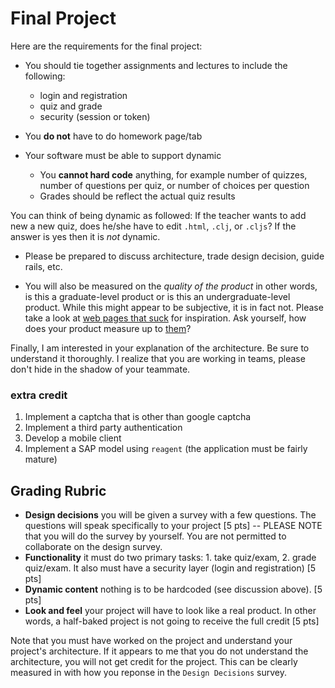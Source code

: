 # Final Project

Here are the requirements for the final project:

* You should tie together assignments and lectures to include the following:
   * login and registration
   * quiz and grade
   * security (session or token)

* You **do not** have to do homework page/tab

* Your software must be able to support dynamic
  * You **cannot hard code** anything, for example number of quizzes, number of questions per quiz, or number of choices per question
  * Grades should be reflect the actual quiz results

You can think of being dynamic as followed: If the teacher wants to add new a new quiz, does he/she have to edit `.html`, `.clj`, or `.cljs`? If the answer is yes then it is _not_ dynamic.

* Please be prepared to discuss architecture, trade design decision, guide rails, etc.

* You will also be measured on the _quality of the product_ in other words, is this a graduate-level product or is this an undergraduate-level product.  While this might appear to be subjective, it is in fact not.  Please take a look at [web pages that suck](http://www.webpagesthatsuck.com/) for inspiration.  Ask yourself, how does your product measure up to [them](http://www.webpagesthatsuck.com/)?

Finally, I am interested in your explanation of the architecture.  Be sure to understand it thoroughly.  I realize that you are working in teams, please don't hide in the shadow of your teammate.  

### extra credit

1. Implement a captcha that is other than google captcha
2. Implement a third party authentication
3. Develop a mobile client 
4. Implement a SAP model using `reagent` (the application must be fairly mature)

## Grading Rubric

* **Design decisions** you will be given a survey with a few questions.  The questions will speak specifically to your project [5 pts] -- PLEASE NOTE that you will do the survey by yourself.  You are not permitted to collaborate on the design survey. 
* **Functionality** it must do two primary tasks: 1. take quiz/exam, 2. grade quiz/exam.  It also must have a security layer (login and registration) [5 pts]
* **Dynamic content** nothing is to be hardcoded (see discussion above). [5 pts]
* **Look and feel** your project will have to look like a real product.  In other words, a half-baked project is not going to receive the full credit [5 pts]

Note that you must have worked on the project and understand your project's architecture.  If it appears to me that you do not understand the architecture, you will not get credit for the project.  This can be clearly measured in with how you reponse in the `Design Decisions` survey.

